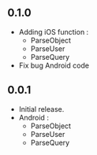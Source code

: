 ## 0.1.0

* Adding iOS function :
    - ParseObject
    - ParseUser
    - ParseQuery
* Fix bug Android code

## 0.0.1

* Initial release.
* Android :
    - ParseObject
    - ParseUser
    - ParseQuery

